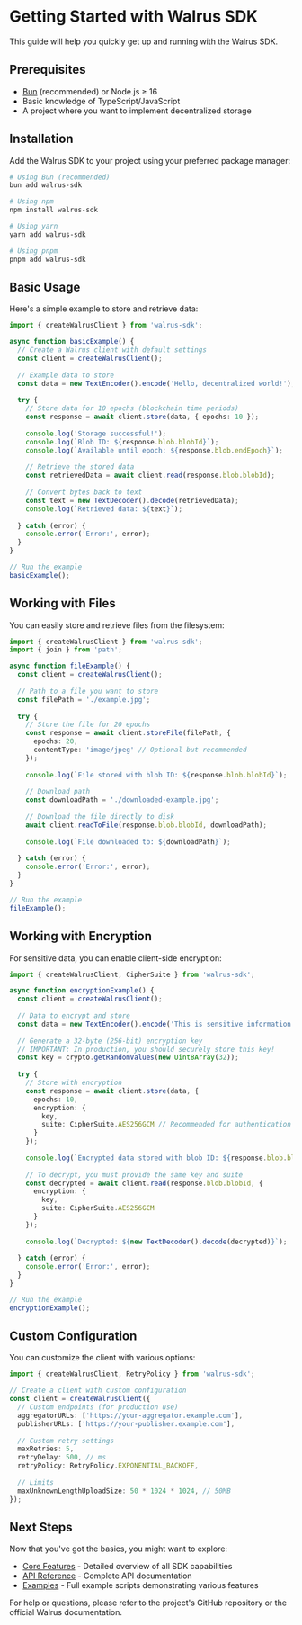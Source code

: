 # Getting Started with Walrus SDK

This guide will help you quickly get up and running with the Walrus SDK.

## Prerequisites

- [Bun](https://bun.sh/) (recommended) or Node.js ≥ 16
- Basic knowledge of TypeScript/JavaScript
- A project where you want to implement decentralized storage

## Installation

Add the Walrus SDK to your project using your preferred package manager:

```bash
# Using Bun (recommended)
bun add walrus-sdk

# Using npm
npm install walrus-sdk

# Using yarn
yarn add walrus-sdk

# Using pnpm
pnpm add walrus-sdk
```

## Basic Usage

Here's a simple example to store and retrieve data:

```typescript
import { createWalrusClient } from 'walrus-sdk';

async function basicExample() {
  // Create a Walrus client with default settings
  const client = createWalrusClient();
  
  // Example data to store
  const data = new TextEncoder().encode('Hello, decentralized world!');
  
  try {
    // Store data for 10 epochs (blockchain time periods)
    const response = await client.store(data, { epochs: 10 });
    
    console.log('Storage successful!');
    console.log(`Blob ID: ${response.blob.blobId}`);
    console.log(`Available until epoch: ${response.blob.endEpoch}`);
    
    // Retrieve the stored data
    const retrievedData = await client.read(response.blob.blobId);
    
    // Convert bytes back to text
    const text = new TextDecoder().decode(retrievedData);
    console.log(`Retrieved data: ${text}`);
    
  } catch (error) {
    console.error('Error:', error);
  }
}

// Run the example
basicExample();
```

## Working with Files

You can easily store and retrieve files from the filesystem:

```typescript
import { createWalrusClient } from 'walrus-sdk';
import { join } from 'path';

async function fileExample() {
  const client = createWalrusClient();
  
  // Path to a file you want to store
  const filePath = './example.jpg';
  
  try {
    // Store the file for 20 epochs
    const response = await client.storeFile(filePath, { 
      epochs: 20,
      contentType: 'image/jpeg' // Optional but recommended
    });
    
    console.log(`File stored with blob ID: ${response.blob.blobId}`);
    
    // Download path
    const downloadPath = './downloaded-example.jpg';
    
    // Download the file directly to disk
    await client.readToFile(response.blob.blobId, downloadPath);
    
    console.log(`File downloaded to: ${downloadPath}`);
    
  } catch (error) {
    console.error('Error:', error);
  }
}

// Run the example
fileExample();
```

## Working with Encryption

For sensitive data, you can enable client-side encryption:

```typescript
import { createWalrusClient, CipherSuite } from 'walrus-sdk';

async function encryptionExample() {
  const client = createWalrusClient();
  
  // Data to encrypt and store
  const data = new TextEncoder().encode('This is sensitive information');
  
  // Generate a 32-byte (256-bit) encryption key
  // IMPORTANT: In production, you should securely store this key!
  const key = crypto.getRandomValues(new Uint8Array(32));
  
  try {
    // Store with encryption
    const response = await client.store(data, {
      epochs: 10,
      encryption: {
        key,
        suite: CipherSuite.AES256GCM // Recommended for authentication
      }
    });
    
    console.log(`Encrypted data stored with blob ID: ${response.blob.blobId}`);
    
    // To decrypt, you must provide the same key and suite
    const decrypted = await client.read(response.blob.blobId, {
      encryption: {
        key,
        suite: CipherSuite.AES256GCM
      }
    });
    
    console.log(`Decrypted: ${new TextDecoder().decode(decrypted)}`);
    
  } catch (error) {
    console.error('Error:', error);
  }
}

// Run the example
encryptionExample();
```

## Custom Configuration

You can customize the client with various options:

```typescript
import { createWalrusClient, RetryPolicy } from 'walrus-sdk';

// Create a client with custom configuration
const client = createWalrusClient({
  // Custom endpoints (for production use)
  aggregatorURLs: ['https://your-aggregator.example.com'],
  publisherURLs: ['https://your-publisher.example.com'],
  
  // Custom retry settings
  maxRetries: 5,
  retryDelay: 500, // ms
  retryPolicy: RetryPolicy.EXPONENTIAL_BACKOFF,
  
  // Limits
  maxUnknownLengthUploadSize: 50 * 1024 * 1024, // 50MB
});
```

## Next Steps

Now that you've got the basics, you might want to explore:

- [Core Features](./core-features.md) - Detailed overview of all SDK capabilities
- [API Reference](./api-reference.md) - Complete API documentation
- [Examples](../examples/) - Full example scripts demonstrating various features

For help or questions, please refer to the project's GitHub repository or the official Walrus documentation. 